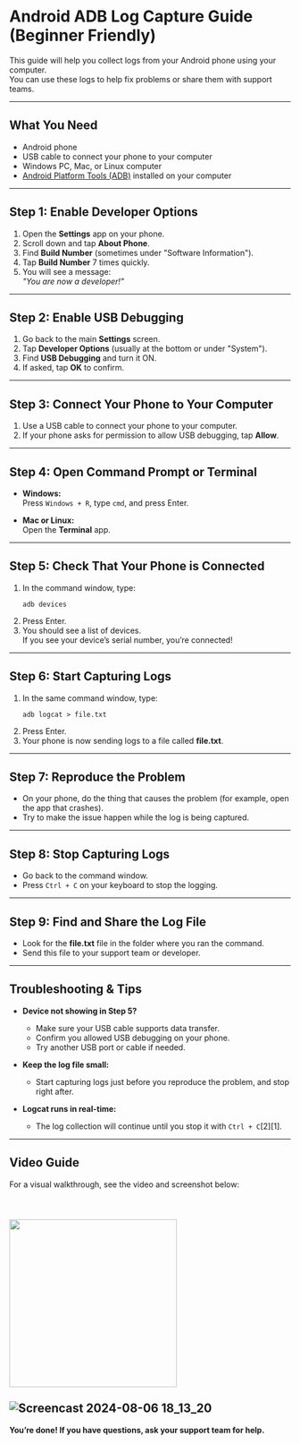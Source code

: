 # Android ADB Log Capture Guide (Beginner Friendly)

This guide will help you collect logs from your Android phone using your computer.  
You can use these logs to help fix problems or share them with support teams.

---

## What You Need

- Android phone
- USB cable to connect your phone to your computer
- Windows PC, Mac, or Linux computer
- [Android Platform Tools (ADB)](https://developer.android.com/tools/releases/platform-tools) installed on your computer

---

## Step 1: Enable Developer Options

1. Open the **Settings** app on your phone.
2. Scroll down and tap **About Phone**.
3. Find **Build Number** (sometimes under "Software Information").
4. Tap **Build Number** 7 times quickly.
5. You will see a message:  
   _"You are now a developer!"_

---

## Step 2: Enable USB Debugging

1. Go back to the main **Settings** screen.
2. Tap **Developer Options** (usually at the bottom or under "System").
3. Find **USB Debugging** and turn it ON.
4. If asked, tap **OK** to confirm.

---

## Step 3: Connect Your Phone to Your Computer

1. Use a USB cable to connect your phone to your computer.
2. If your phone asks for permission to allow USB debugging, tap **Allow**.

---

## Step 4: Open Command Prompt or Terminal

- **Windows:**  
  Press `Windows + R`, type `cmd`, and press Enter.

- **Mac or Linux:**  
  Open the **Terminal** app.

---

## Step 5: Check That Your Phone is Connected

1. In the command window, type:
    ```
    adb devices
    ```
2. Press Enter.
3. You should see a list of devices.  
   If you see your device’s serial number, you’re connected!

---

## Step 6: Start Capturing Logs

1. In the same command window, type:
    ```
    adb logcat > file.txt
    ```
2. Press Enter.
3. Your phone is now sending logs to a file called **file.txt**.

---

## Step 7: Reproduce the Problem

- On your phone, do the thing that causes the problem (for example, open the app that crashes).
- Try to make the issue happen while the log is being captured.

---

## Step 8: Stop Capturing Logs

- Go back to the command window.
- Press `Ctrl + C` on your keyboard to stop the logging.

---

## Step 9: Find and Share the Log File

- Look for the **file.txt** file in the folder where you ran the command.
- Send this file to your support team or developer.

---

## Troubleshooting & Tips

- **Device not showing in Step 5?**  
  - Make sure your USB cable supports data transfer.
  - Confirm you allowed USB debugging on your phone.
  - Try another USB port or cable if needed.

- **Keep the log file small:**  
  - Start capturing logs just before you reproduce the problem, and stop right after.

- **Logcat runs in real-time:**  
  - The log collection will continue until you stop it with `Ctrl + C`[2][1].

---

## Video Guide

For a visual walkthrough, see the video and screenshot below:

<br> <a href="https://github.com/user-attachments/assets/81e826a2-cb90-4dcc-8e3c-6c42f0234163" target="_blank"> <img src="https://github.com/user-attachments/assets/81e826a2-cb90-4dcc-8e3c-6c42f0234163" width="300"> </a> <br> <br> 
![Screencast 2024-08-06 18_13_20](https://github.com/user-attachments/assets/fca838d1-fc2b-4542-a96d-ff0b6f1ed7e1)
---

**You’re done! If you have questions, ask your support team for help.**
